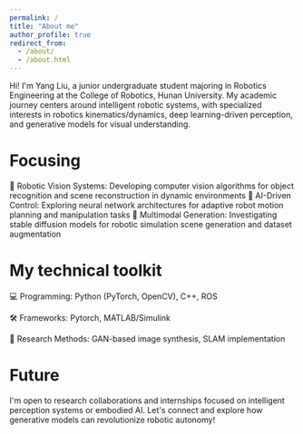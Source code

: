 ```yaml
---
permalink: /
title: "About me"
author_profile: true
redirect_from: 
  - /about/
  - /about.html
---
```


Hi! I'm Yang Liu, a junior undergraduate student majoring in Robotics Engineering at the College of Robotics, Hunan University. My academic journey centers around intelligent robotic systems, with specialized interests in robotics kinematics/dynamics, deep learning-driven perception, and generative models for visual understanding.

Focusing
======
🔭 Robotic Vision Systems: Developing computer vision algorithms for object recognition and scene reconstruction in dynamic environments
🧠 AI-Driven Control: Exploring neural network architectures for adaptive robot motion planning and manipulation tasks
🎨 Multimodal Generation: Investigating stable diffusion models for robotic simulation scene generation and dataset augmentation

My technical toolkit
======
💻 Programming: Python (PyTorch, OpenCV), C++, ROS

🛠️ Frameworks: Pytorch, MATLAB/Simulink

🔬 Research Methods: GAN-based image synthesis, SLAM implementation

Future
======
I'm open to research collaborations and internships focused on intelligent perception systems or embodied AI. Let's connect and explore how generative models can revolutionize robotic autonomy!
